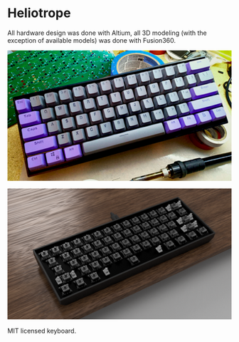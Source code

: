 # Heliotrope

All hardware design was done with Altium, all 3D modeling (with the exception of available models) was done with Fusion360.


![Alt text](/Case/KB.png)

![Alt text](/Case/Front.png)


MIT licensed keyboard.